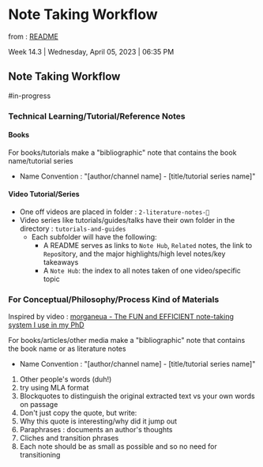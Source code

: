 # Note Taking Workflow

from : [README](../README.md)

Week 14.3 | Wednesday, April 05, 2023 | 06:35 PM

## Note Taking Workflow
#in-progress

### Technical Learning/Tutorial/Reference Notes

#### Books

 For books/tutorials make a "bibliographic" note that contains the book name/tutorial series
 - Name Convention : "\[author/channel name\] - \[title/tutorial series name\]"

#### Video Tutorial/Series

- One off videos are placed in folder : `2-literature-notes-📝`
- Video series like tutorials/guides/talks have their own folder in the directory : `tutorials-and-guides`
    - Each subfolder will have the following:
        - A README serves as links to `Note Hub`, `Related` notes, the link to `Repo`sitory, and the major highlights/high level notes/key takeaways
        - A `Note Hub`: the index to all notes taken of one video/specific topic

### For Conceptual/Philosophy/Process Kind of Materials

Inspired by video : [morganeua - The FUN and EFFICIENT note-taking system I use in my PhD](https://youtu.be/L9SLlxaEEXY)

For books/articles/other media make a "bibliographic" note that contains the book name or as literature notes
 - Name Convention : "\[author/channel name\] - \[title/tutorial series name\]"

1. Other people's words (duh!)
 1. try using MLA format
  1. Blockquotes to distinguish the original extracted text vs your own words on passage
2. Don't just copy the quote, but write:
 1. Why this quote is interesting/why did it jump out
3. Paraphrases : documents an author's thoughts
4. Cliches and transition phrases
 1. Each note should be as small as possible and so no need for transitioning
